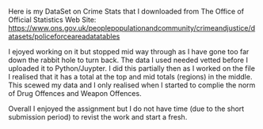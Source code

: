 Here is my DataSet on Crime Stats that I downloaded from The Office of Official Statistics Web Site: https://www.ons.gov.uk/peoplepopulationandcommunity/crimeandjustice/datasets/policeforceareadatatables

I ejoyed working on it but stopped mid way through as I have gone too far down the rabbit hole to turn back.
The data I used needed vetted before I uploaded it to Python/Juypter. I did this partially then as I worked on the file I realised that it has a total at the top and mid totals (regions) in the middle.
This scewed my data and I only realised when I started to complie the norm of Drug Offences and Weapon Offences.

Overall I enjoyed the assignment but I do not have time (due to the short submission period) to revist the work and start a fresh.
